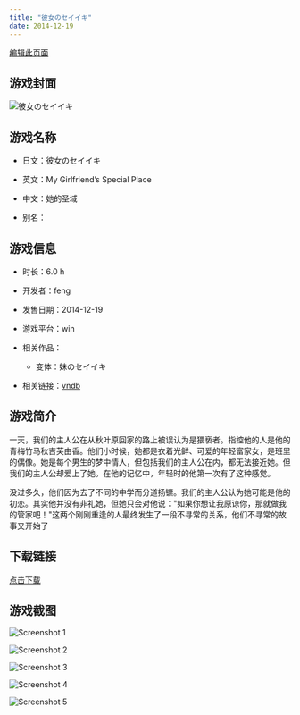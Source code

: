 ```yaml
---
title: "彼女のセイイキ"
date: 2014-12-19
---
```

[编辑此页面](https://github.com/ACG-3/ADV3-source/blob/main/source/_posts/games/%E5%BD%BC%E5%A5%B3%E3%81%AE%E3%82%BB%E3%82%A4%E3%82%A4%E3%82%AD.md)

## 游戏封面

![彼女のセイイキ](https%3A//pan.timero.xyz/onedrive/img_lib_001/%E5%BD%BC%E5%A5%B3%E3%81%AE%E3%82%BB%E3%82%A4%E3%82%A4%E3%82%AD_cover.avif)


## 游戏名称

- 日文：彼女のセイイキ
- 英文：My Girlfriend’s Special Place
- 中文：她的圣域

- 别名：


## 游戏信息

- 时长：6.0 h
- 开发者：feng
- 发售日期：2014-12-19
- 游戏平台：win
- 相关作品：
   - 变体：妹のセイイキ

- 相关链接：[vndb](https://vndb.org/v16150)


## 游戏简介

一天，我们的主人公在从秋叶原回家的路上被误认为是猥亵者。指控他的人是他的青梅竹马秋吉芙由香。他们小时候，她都是衣着光鲜、可爱的年轻富家女，是班里的偶像。她是每个男生的梦中情人，但包括我们的主人公在内，都无法接近她。但我们的主人公却爱上了她。在他的记忆中，年轻时的他第一次有了这种感觉。

没过多久，他们因为去了不同的中学而分道扬镳。我们的主人公认为她可能是他的初恋。其实他并没有非礼她，但她只会对他说："如果你想让我原谅你，那就做我的管家吧！"这两个刚刚重逢的人最终发生了一段不寻常的关系，他们不寻常的故事又开始了




## 下载链接

[点击下载](https://pan.timero.xyz/onedrive/adv_lib_001/%E5%BD%BC%E5%A5%B3%E3%81%AE%E3%82%BB%E3%82%A4%E3%82%A4%E3%82%AD)


## 游戏截图


![Screenshot 1](https%3A//pan.timero.xyz/onedrive/img_lib_001/%E5%BD%BC%E5%A5%B3%E3%81%AE%E3%82%BB%E3%82%A4%E3%82%A4%E3%82%AD_Screenshot_1.avif)

![Screenshot 2](https%3A//pan.timero.xyz/onedrive/img_lib_001/%E5%BD%BC%E5%A5%B3%E3%81%AE%E3%82%BB%E3%82%A4%E3%82%A4%E3%82%AD_Screenshot_2.avif)

![Screenshot 3](https%3A//pan.timero.xyz/onedrive/img_lib_001/%E5%BD%BC%E5%A5%B3%E3%81%AE%E3%82%BB%E3%82%A4%E3%82%A4%E3%82%AD_Screenshot_3.avif)

![Screenshot 4](https%3A//pan.timero.xyz/onedrive/img_lib_001/%E5%BD%BC%E5%A5%B3%E3%81%AE%E3%82%BB%E3%82%A4%E3%82%A4%E3%82%AD_Screenshot_4.avif)

![Screenshot 5](https%3A//pan.timero.xyz/onedrive/img_lib_001/%E5%BD%BC%E5%A5%B3%E3%81%AE%E3%82%BB%E3%82%A4%E3%82%A4%E3%82%AD_Screenshot_5.avif)

